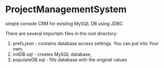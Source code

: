 # ProjectManagementSystem
simple console CRM for existing MySQL DB using JDBC

There are several importatn files in the root directory:
1. prefs.json  - contains database access settings. You can put into Your own,
2. initDB.sql  - creates MySQL database,
3. populateDB.sql - fills database with the original values
